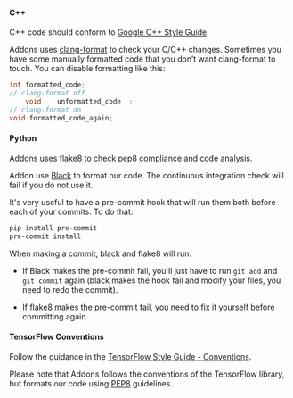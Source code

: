 #### C++
C++ code should conform to [Google C++ Style Guide](https://google.github.io/styleguide/cppguide.html).

Addons uses [clang-format](https://clang.llvm.org/docs/ClangFormat.html)
to check your C/C++ changes. Sometimes you have some manually formatted
code that you don’t want clang-format to touch.
You can disable formatting like this:

```cpp
int formatted_code;
// clang-format off
    void    unformatted_code  ;
// clang-format on
void formatted_code_again;
```

#### Python

Addons uses [flake8](http://flake8.pycqa.org/en/latest/) to check pep8 compliance and 
code analysis.

Addon use [Black](https://black.readthedocs.io/en/stable/) to format our code.
The continuous integration check will fail if you do not use it.


It's very useful to have a pre-commit hook that will run them both before 
each of your commits. To do that:
```bash
pip install pre-commit
pre-commit install
```

When making a commit, black and flake8 will run.

* If Black makes the pre-commit fail, you'll just have to run `git add` and `git commit`
again (black makes the hook fail and modify your files, you need to redo the commit).

* If flake8 makes the pre-commit fail, you need to fix it yourself before committing again.

#### TensorFlow Conventions

Follow the guidance in the [TensorFlow Style Guide - Conventions](https://www.tensorflow.org/community/contribute/code_style#tensorflow_conventions_and_special_uses).

Please note that Addons follows the conventions of the TensorFlow library, but formats our code using [PEP8](https://www.python.org/dev/peps/pep-0008/) guidelines.
